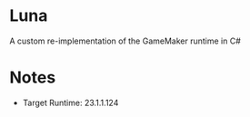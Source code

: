 # Luna
A custom re-implementation of the GameMaker runtime in C#

# Notes
- Target Runtime: 23.1.1.124
